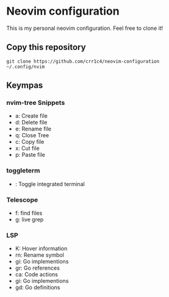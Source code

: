 # Neovim configuration

This is my personal neovim configuration. Feel free to clone it!

## Copy this repository

~~~
git clone https://github.com/crr1c4/neovim-configuration ~/.config/nvim
~~~

## Keympas

### nvim-tree Snippets
- a: Create file
- d: Delete file
- e: Rename file
- q: Close Tree
- c: Copy file
- x: Cut file
- p: Paste file

### toggleterm
- <S-t>: Toggle integrated terminal

### Telescope
- <leader>f: find files
- <leader>g: live grep

### LSP
- K: Hover information
- <leader>rn: Rename symbol
- <leader>gi: Go implementions
- <leader>gr: Go references
- <leader>ca: Code actions
- <leader>gi: Go implementions
- <leader>gd: Go definitions

